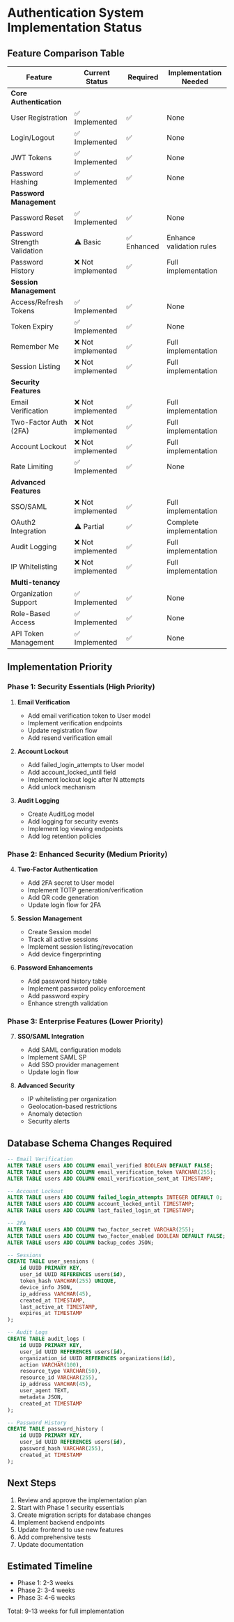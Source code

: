 # Authentication System Implementation Status

## Feature Comparison Table

| Feature | Current Status | Required | Implementation Needed |
|---------|---------------|----------|---------------------|
| **Core Authentication** |
| User Registration | ✅ Implemented | ✅ | None |
| Login/Logout | ✅ Implemented | ✅ | None |
| JWT Tokens | ✅ Implemented | ✅ | None |
| Password Hashing | ✅ Implemented | ✅ | None |
| **Password Management** |
| Password Reset | ✅ Implemented | ✅ | None |
| Password Strength Validation | ⚠️ Basic | ✅ Enhanced | Enhance validation rules |
| Password History | ❌ Not implemented | ✅ | Full implementation |
| **Session Management** |
| Access/Refresh Tokens | ✅ Implemented | ✅ | None |
| Token Expiry | ✅ Implemented | ✅ | None |
| Remember Me | ❌ Not implemented | ✅ | Full implementation |
| Session Listing | ❌ Not implemented | ✅ | Full implementation |
| **Security Features** |
| Email Verification | ❌ Not implemented | ✅ | Full implementation |
| Two-Factor Auth (2FA) | ❌ Not implemented | ✅ | Full implementation |
| Account Lockout | ❌ Not implemented | ✅ | Full implementation |
| Rate Limiting | ✅ Implemented | ✅ | None |
| **Advanced Features** |
| SSO/SAML | ❌ Not implemented | ✅ | Full implementation |
| OAuth2 Integration | ⚠️ Partial | ✅ | Complete implementation |
| Audit Logging | ❌ Not implemented | ✅ | Full implementation |
| IP Whitelisting | ❌ Not implemented | ✅ | Full implementation |
| **Multi-tenancy** |
| Organization Support | ✅ Implemented | ✅ | None |
| Role-Based Access | ✅ Implemented | ✅ | None |
| API Token Management | ✅ Implemented | ✅ | None |

## Implementation Priority

### Phase 1: Security Essentials (High Priority)
1. **Email Verification**
   - Add email verification token to User model
   - Implement verification endpoints
   - Update registration flow
   - Add resend verification email

2. **Account Lockout**
   - Add failed_login_attempts to User model
   - Add account_locked_until field
   - Implement lockout logic after N attempts
   - Add unlock mechanism

3. **Audit Logging**
   - Create AuditLog model
   - Add logging for security events
   - Implement log viewing endpoints
   - Add log retention policies

### Phase 2: Enhanced Security (Medium Priority)
4. **Two-Factor Authentication**
   - Add 2FA secret to User model
   - Implement TOTP generation/verification
   - Add QR code generation
   - Update login flow for 2FA

5. **Session Management**
   - Create Session model
   - Track all active sessions
   - Implement session listing/revocation
   - Add device fingerprinting

6. **Password Enhancements**
   - Add password history table
   - Implement password policy enforcement
   - Add password expiry
   - Enhance strength validation

### Phase 3: Enterprise Features (Lower Priority)
7. **SSO/SAML Integration**
   - Add SAML configuration models
   - Implement SAML SP
   - Add SSO provider management
   - Update login flow

8. **Advanced Security**
   - IP whitelisting per organization
   - Geolocation-based restrictions
   - Anomaly detection
   - Security alerts

## Database Schema Changes Required

```sql
-- Email Verification
ALTER TABLE users ADD COLUMN email_verified BOOLEAN DEFAULT FALSE;
ALTER TABLE users ADD COLUMN email_verification_token VARCHAR(255);
ALTER TABLE users ADD COLUMN email_verification_sent_at TIMESTAMP;

-- Account Lockout
ALTER TABLE users ADD COLUMN failed_login_attempts INTEGER DEFAULT 0;
ALTER TABLE users ADD COLUMN account_locked_until TIMESTAMP;
ALTER TABLE users ADD COLUMN last_failed_login_at TIMESTAMP;

-- 2FA
ALTER TABLE users ADD COLUMN two_factor_secret VARCHAR(255);
ALTER TABLE users ADD COLUMN two_factor_enabled BOOLEAN DEFAULT FALSE;
ALTER TABLE users ADD COLUMN backup_codes JSON;

-- Sessions
CREATE TABLE user_sessions (
    id UUID PRIMARY KEY,
    user_id UUID REFERENCES users(id),
    token_hash VARCHAR(255) UNIQUE,
    device_info JSON,
    ip_address VARCHAR(45),
    created_at TIMESTAMP,
    last_active_at TIMESTAMP,
    expires_at TIMESTAMP
);

-- Audit Logs
CREATE TABLE audit_logs (
    id UUID PRIMARY KEY,
    user_id UUID REFERENCES users(id),
    organization_id UUID REFERENCES organizations(id),
    action VARCHAR(100),
    resource_type VARCHAR(50),
    resource_id VARCHAR(255),
    ip_address VARCHAR(45),
    user_agent TEXT,
    metadata JSON,
    created_at TIMESTAMP
);

-- Password History
CREATE TABLE password_history (
    id UUID PRIMARY KEY,
    user_id UUID REFERENCES users(id),
    password_hash VARCHAR(255),
    created_at TIMESTAMP
);
```

## Next Steps

1. Review and approve the implementation plan
2. Start with Phase 1 security essentials
3. Create migration scripts for database changes
4. Implement backend endpoints
5. Update frontend to use new features
6. Add comprehensive tests
7. Update documentation

## Estimated Timeline

- Phase 1: 2-3 weeks
- Phase 2: 3-4 weeks  
- Phase 3: 4-6 weeks

Total: 9-13 weeks for full implementation